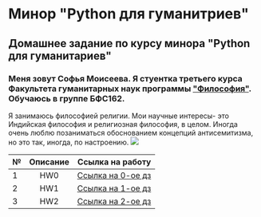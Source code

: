 # Минор "Python для гуманитриев"
## Домашнее задание по курсу минора "Python для гуманитариев"
### Меня зовут Софья Моисеева. Я стуентка третьего курса Факультета гуманитарных наук программы ["Философия"](https://www.hse.ru/ba/phil/ "жми"). Обучаюсь в группе БФС162. 
Я занимаюсь философией религии. Мои научные интересы- это Индийская философия и религиозная философия, в целом. Иногда очень люблю позаниматься обоснованием концепций антисемитизма, но это так, иногда, по настроению.
![](https://cs5.pikabu.ru/images/big_size_comm/2015-08_6/1440690963117051030.jpg)

|№|Описание|Ссылка на работу|
---|:---:|---:
|1|HW0|[Ссылка на 0-ое дз](https://github.com/soniamois/python-dh-hw/blob/master/README.md)|
|2|HW1|[Ссылка на 1-ое дз](https://github.com/soniamois/python-dh-hw/blob/master/HW1.ipynb)|
|3|HW2|[Ссылка на 2-ое дз](https://github.com/soniamois/python-dh-hw/blob/master/HW2.ipynb)|

